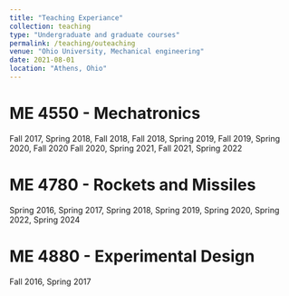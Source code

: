 ```yaml
---
title: "Teaching Experiance"
collection: teaching
type: "Undergraduate and graduate courses"
permalink: /teaching/outeaching
venue: "Ohio University, Mechanical engineering"
date: 2021-08-01
location: "Athens, Ohio"
---
```


ME 4550 - Mechatronics
======
Fall 2017, Spring 2018, Fall 2018, Fall 2018, Spring 2019, Fall 2019, Spring 2020, Fall 2020 Fall 2020, Spring 2021, Fall 2021, Spring 2022

ME 4780 - Rockets and Missiles
======
Spring 2016, Spring 2017, Spring 2018, Spring 2019, Spring 2020, Spring 2022, Spring 2024

ME 4880 - Experimental Design
======
Fall 2016, Spring 2017
